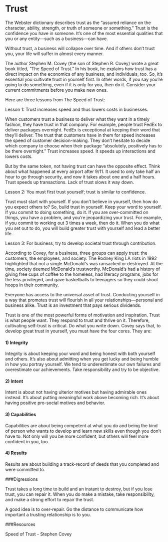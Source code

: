 ﻿# Trust

The Webster dictionary describes trust as the “assured reliance on the character, ability, strength, or truth of someone or something.” Trust is  the confidence you have in someone. It’s one of the most essential qualities that you or any entity—such as a business—can have. 

Without trust, a business will collapse over time. And if others don’t trust you, your life will suffer in almost every manner.

The author Stephen M. Covey (the son of Stephen R. Covey) wrote a great book titled, “The Speed of Trust.” In his book, he explains how trust has a direct impact on the economics of any business, and individuals, too. So, it’s essential you cultivate trust in yourself first. In other words, if you say you’re going to do something, even if it is only for you, then do it. Consider your current commitments before you make new ones. 

Here are three lessons from The Speed of Trust:

Lesson 1: Trust increases speed and thus lowers costs in businesses.

When customers trust a business to deliver what they want in a timely fashion, they have trust in that company. For example, people trust FedEx to deliver packages overnight. FedEx is exceptional at keeping their word that they’ll deliver. The trust that customers have in them for speed increases the speed of customer decision-making. They don’t hesitate to decide which company to choose when their package “absolutely, positively has to be there overnight.” Trust increases speed. It speeds up interactions and lowers costs.

But by the same token, not having trust can have the opposite effect. Think about what happened at every airport after 9/11. It used to only take half an hour to go through security, and now it takes about one and a half hours. Trust speeds up transactions. Lack of trust slows it way down. 

Lesson 2: You must first trust yourself; trust is similar to confidence.

Trust must start with yourself. If you don’t believe in yourself, then how do you expect others to? So, build trust in yourself. Keep your word to yourself. If you commit to doing something, do it. If you are over-committed on things, you have a problem, and you’re jeopardizing your trust. For example, if you commit to working out 3 times a week, then do it. When you do what you set out to do, you will build greater trust with yourself and lead a better life.

Lesson 3: For business, try to develop societal trust through contribution.

According to Covey, for a business, three groups can apply trust: the customers, the employees, and society. The Rodney King LA riots in 1992 highlighted that not a single McDonald's was ransacked or destroyed. At the time, society deemed McDonald’s trustworthy. McDonald’s had a history of giving free cups of coffee to the homeless, had literacy programs, jobs for the less privileged, and gave basketballs to teenagers so they could shoot hoops in their community. 

Everyone has access to the universal asset of trust. Conducting yourself in a way that promotes trust will flourish in all your relationships—personal and business alike. Trust is an investment that pays serious dividends.

Trust is one of the most powerful forms of motivation and inspiration. Trust is what people want. They respond to trust and thrive on it. Therefore, cultivating self-trust is critical. Do what you write down.
Covey says that, to develop great trust in yourself, you must have the four cores. They are:

#### 1) Integrity

Integrity is about keeping your word and being honest with both yourself and others. It’s also about admitting when you get lucky and being humble in how you portray yourself. We tend to underestimate our own failures and overestimate our achievements. Take responsibility and try to be objective.  

#### 2) Intent 

Intent is about not having ulterior motives but having admirable ones instead. It’s about putting meaningful work above becoming rich. It’s about having positive pro-social motives and behavior.

#### 3) Capabilities

Capabilities are about being competent at what you do and being the kind of person who wants to develop and learn new skills even though you don’t have to. Not only will you be more confident, but others will feel more confident in you, too. 

#### 4) Results

Results are about building a track-record of deeds that you completed and were committed to. 


###Digressions

Trust takes a long time to build and an instant to destroy, but if you lose trust, you can repair it. When you do make a mistake, take responsibility, and make a strong effort to repair the trust.

A good idea is to over-repair. Go the distance to communicate how important a trusting relationship is to you.

###Resources

Speed of Trust - Stephen Covey
